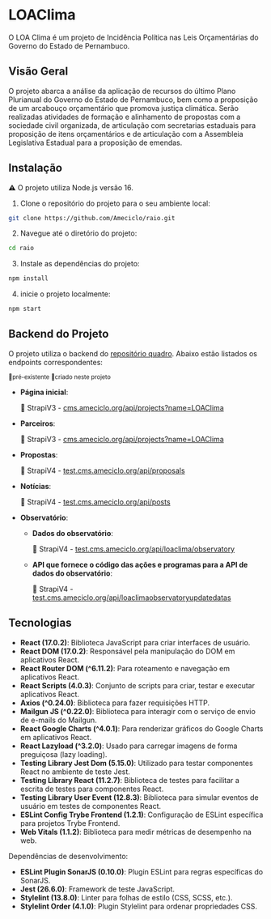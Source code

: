 # LOAClima

O LOA Clima é um projeto de Incidência Política nas Leis Orçamentárias do Governo do Estado de Pernambuco.

## Visão Geral

O projeto abarca a análise da aplicação de recursos do último Plano Plurianual do Governo do Estado de Pernambuco, bem como a proposição de um arcabouço orçamentário que promova justiça climática. Serão realizadas atividades de formação e alinhamento de propostas com a sociedade civil organizada, de articulação com secretarias estaduais para proposição de itens orçamentários e de articulação com a Assembleia Legislativa Estadual para a proposição de emendas.

## Instalação
⚠️ O projeto utiliza Node.js versão 16.

1. Clone o repositório do projeto para o seu ambiente local:

```bash
git clone https://github.com/Ameciclo/raio.git
```

2. Navegue até o diretório do projeto:

```bash
cd raio
```

3. Instale as dependências do projeto:

```bash
npm install
```

4. inicie o projeto localmente:

```bash
npm start
```

## Backend do Projeto
O projeto utiliza o backend do [repositório quadro](https://github.com/Ameciclo/quadro). Abaixo estão listados os endpoints correspondentes:

<sub>🔸pré-existente 🔹criado neste projeto </sub>

- **Página inicial**:

  🔸 StrapiV3 - [cms.ameciclo.org/api/projects?name=LOAClima](http://cms.ameciclo.org/api/projects?name=LOAClima)
- **Parceiros**:

  🔸 StrapiV3 - [cms.ameciclo.org/api/projects?name=LOAClima](http://cms.ameciclo.org/api/projects?name=LOAClima)
- **Propostas**: 

  🔹 StrapiV4 - [test.cms.ameciclo.org/api/proposals](http://test.cms.ameciclo.org/api/proposals)
- **Notícias**:

  🔹 StrapiV4 - [test.cms.ameciclo.org/api/posts](http://test.cms.ameciclo.org/api/posts)
- **Observatório**:
  - **Dados do observatório**:
  
    🔹 StrapiV4 - [test.cms.ameciclo.org/api/loaclima/observatory](http://test.cms.ameciclo.org/api/loaclima/observatory)
  - **API que fornece o código das ações e programas para a API de dados do observatório**:

    🔹 StrapiV4 - [test.cms.ameciclo.org/api/loaclimaobservatoryupdatedatas](http://test.cms.ameciclo.org/api/loaclimaobservatoryupdatedatas)

## Tecnologias
- **React (17.0.2)**: Biblioteca JavaScript para criar interfaces de usuário.
- **React DOM (17.0.2)**: Responsável pela manipulação do DOM em aplicativos React.
- **React Router DOM (^6.11.2)**: Para roteamento e navegação em aplicativos React.
- **React Scripts (4.0.3)**: Conjunto de scripts para criar, testar e executar aplicativos React.
- **Axios (^0.24.0)**: Biblioteca para fazer requisições HTTP.
- **Mailgun JS (^0.22.0)**: Biblioteca para interagir com o serviço de envio de e-mails do Mailgun.
- **React Google Charts (^4.0.1)**: Para renderizar gráficos do Google Charts em aplicativos React.
- **React Lazyload (^3.2.0)**: Usado para carregar imagens de forma preguiçosa (lazy loading).
- **Testing Library Jest Dom (5.15.0)**: Utilizado para testar componentes React no ambiente de teste Jest.
- **Testing Library React (11.2.7)**: Biblioteca de testes para facilitar a escrita de testes para componentes React.
- **Testing Library User Event (12.8.3)**: Biblioteca para simular eventos de usuário em testes de componentes React.
- **ESLint Config Trybe Frontend (1.2.1)**: Configuração de ESLint específica para projetos Trybe Frontend.
- **Web Vitals (1.1.2)**: Biblioteca para medir métricas de desempenho na web.

Dependências de desenvolvimento:

- **ESLint Plugin SonarJS (0.10.0)**: Plugin ESLint para regras específicas do SonarJS.
- **Jest (26.6.0)**: Framework de teste JavaScript.
- **Stylelint (13.8.0)**: Linter para folhas de estilo (CSS, SCSS, etc.).
- **Stylelint Order (4.1.0)**: Plugin Stylelint para ordenar propriedades CSS.
